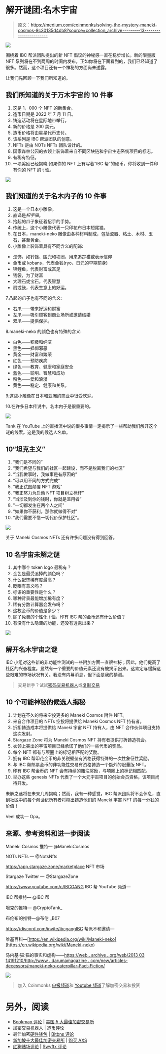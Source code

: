 # 解开谜团:名木宇宙

> 原文：<https://medium.com/coinmonks/solving-the-mystery-maneki-cosmos-8c30135d4db8?source=collection_archive---------13----------------------->

![](img/e6b4d6864e2ec4fc33db1ef2c984633d.png)

围绕着 IBC 帮派团队提出的新 NFT 倡议的神秘感一直在稳步增长。新的限量版 NFT 系列将在不到两周的时间内发布，正如你将在下面看到的，我们已经知道了很多。然而，这个项目还有一个神秘的方面尚未透露。

让我们先回顾一下我们所知道的。

## **我们所知道的关于万木宇宙的 10 件事**

1.  这是 1，000 个 NFT 的新集合。
2.  造币日期是 2022 年 7 月 11 日。
3.  铸造活动将在星际地带举行。
4.  新的价格是 200 美元。
5.  造币价格将由星星代币支付。
6.  该系列是 IBC 帮派团队的创意。
7.  NFTs 是由 NOTs NFTs 团队设计的。
8.  国家森林公园的衣领上装饰着来自不同区块链和宇宙生态系统项目的标志。
9.  有稀有特征。
10.  一项奖励已经揭晓:如果你的 NFT 上有写着“IBC 帮”的硬币，你将收到一件印有你的 NFT 的 t 恤。

![](img/eb0db10bb3939b3f01bfb6453936c201.png)

## **我们知道的关于名木内子的 10 件事**

1.  这是一个日本小雕像。
2.  直译是*招手猫*。
3.  抬起的爪子象征着招手的手势。
4.  传统上，这个小雕像代表一只印花布日本短尾猫。
5.  在日本，maneki-neko 雕像由各种材料制成，包括瓷器、粘土、木材、玉石，甚至黄金。
6.  小雕像上装饰着具有不同含义的配饰:

*   颈饰，如铃铛、围兜和项圈，用来追踪猫或表示信仰
*   金币或 kobans，代表金钱(ryo，日元的早期前身)
*   锦鲤鱼，代表财富或富足
*   钱袋，为了财富
*   大理石或宝石，代表智慧
*   扇或鼓，代表生意上的好运。

7.凸起的爪子也有不同的含义:

*   右爪——带来好运和财富
*   左爪——吸引顾客到商业场所或邀请结婚
*   双爪——提供保护。

8.maneki-neko 的颜色也有特殊的含义:

*   白色——积极和纯洁
*   黑色——抵御邪恶
*   黄金——财富和繁荣
*   红色——预防疾病
*   绿色——教育、健康和家庭安全
*   蓝色——聪明、智慧和成功
*   粉色——爱和浪漫
*   黄色——稳定、健康和关系。

9.这些小雕像在日本和亚洲的商业中很受欢迎。

10.在许多日本传说中，名木内子是很重要的。

![](img/9a692cfd7c8fab1dc9ca8eaaf7912d96.png)

Tank 在 YouTube 上的直播流中说的很多事情一定揭示了一些帮助我们解开这个谜的线索。这是我的候选人名单。

## **10“坦克主义”**

1.  “我们是不同的”
2.  “我们希望与我们的社区一起建设，而不是脱离我们的社区”
3.  “当我做事时，我做事是有原因的”
4.  “可以用不同的方式完成”
5.  “我正试图颠覆 NFT 游戏”
6.  “我正努力为启动 NFT 项目树立标杆”
7.  “当涉及到你的钱时，你就是滥用者”
8.  "一切都发生在两个人之间"
9.  “如果你不获利，那你就做得不对”
10.  “我们需要不惜一切代价保护社区”。

![](img/fe0201230cf35a9d30879a350558f3ec.png)

关于 Maneki Cosmos NFTs 还有许多问题没有得到回答。

## **10 名宇宙未解之谜**

1.  其中哪个 token logo 最稀有？
2.  金色是最受追捧的颜色吗？
3.  什么配饰稀有度最高？
4.  眨眼有意义吗？
5.  标语的重要性是什么？
6.  哪种背景最能增加稀有度？
7.  稀有分数计算器会发布吗？
8.  这枚金币的价值是多少？
9.  除了免费的个性化 t 恤，印有 IBC 帮的金币还有什么价值？
10.  有没有什么隐藏的功能，还没有透露出来？

![](img/30071cf2f3f12ebfa7506b598023ee69.png)

## **解开名木宇宙之谜**

IBC 小组对这些新的非功能性测试的一些附加方面一直很神秘；因此，他们提高了社区的兴奋程度。显然有一个重要的价值元素还没有被揭示出来。这肯定与缓解这些艰难的市场状况有关。我没有内幕消息，但下面是我的猜测。

> 交易新手？试试[密码交易机器人](/coinmonks/crypto-trading-bot-c2ffce8acb2a)或[复制交易](/coinmonks/top-10-crypto-copy-trading-platforms-for-beginners-d0c37c7d698c)

## **10 个可能神秘的候选人揭秘**

1.  计划在不久的将来空投更多的 Maneki Cosmos 附件 NFT。
2.  来自合作项目的 NFTs 空投将提供给 Maneki Cosmos NFT 持有者。
3.  折扣铸造成本将提供给 Maneki 宇宙 NFT 持有人，由 NFT 合作伙伴项目支持这次发射。
4.  Stargaze Zone 将为 Maneki Cosmos NFT 持有者提供打折铸造机会。
5.  衣领上突出的宇宙项目已经承诺了他们的一些代币的奖品。
6.  每个 NFT 都有与项圈上的标记相匹配的奖励。
7.  拥有 IBC 帮印花金币的非关税壁垒有资格获得特殊的一次性象征性奖励。
8.  与 IBC 帮邮票金币的非功能性交易有资格铸造一个额外的限量版 NFT。
9.  印有 IBC 帮金币的 NFT 会有持续的赌注奖励，与项圈上的标记相匹配。
10.  举办这些 genesis NFTs 代表了一个大元宇宙项目的创始会员资格，该项目尚待开发。

未解之谜将在未来几周揭晓；然而，我有一种感觉，IBC 帮派团队将不会休息，直到社区中的每个创世纪所有者将榨出铸造他们的 Maneki 宇宙 NFT 的每一分钱的价值！

Veel 成功— Opa。

## **来源、参考资料和进一步阅读**

Maneki Cosmos 推特— @ManekiCosmos

NOTs NFTs — @NotsNfts

https://app.stargaze.zone/marketplace NFT 市场

Stargaze Twitter — @StargazeZone

https://www.youtube.com/c/IBCGANG IBC 帮 YouTube 频道—

IBC 帮推特— @IBC 帮

坦克的推特— @CryptoTank_

布伦布的推特—@布伦 _B07

https://discord.com/invite/ibcgangIBC 帮派不和邀请—

维基百科—[https://en.wikipedia.org/wiki/Maneki-neko](https://en.wikipedia.org/wiki/Maneki-neko)

马内基·猫:猫的事实和虚构——[https://web . archive . org/web/2013 03 14191210/http://www . darumamagazine . com/new/articles-decessors/maneki-neko-caterpillar-Fact-Fiction/](https://web.archive.org/web/20130314191210/http://www.darumamagazine.com/new/articles-excerpts/maneki-neko-feline-fact-fiction/)

![](img/d0f3d1c939bde159cde63df8b0fc07fc.png)

> 加入 Coinmonks [电报频道](https://t.me/coincodecap)和 [Youtube 频道](https://www.youtube.com/c/coinmonks/videos)了解加密交易和投资

# 另外，阅读

*   [Bookmap 评论](https://coincodecap.com/bookmap-review-2021-best-trading-software) | [美国 5 大最佳加密交易所](https://coincodecap.com/crypto-exchange-usa)
*   [加密交易机器人](/coinmonks/crypto-trading-bot-c2ffce8acb2a) | [造币评论](https://coincodecap.com/coingate-review)
*   最佳加密[硬件钱包](/coinmonks/hardware-wallets-dfa1211730c6) | [Bitbns 评论](/coinmonks/bitbns-review-38256a07e161)
*   [新加坡十大最佳加密交易所](https://coincodecap.com/crypto-exchange-in-singapore) | [购买 AXS](https://coincodecap.com/buy-axs-token)
*   [红狗赌场评论](https://coincodecap.com/red-dog-casino-review) | [Swyftx 评论](https://coincodecap.com/swyftx-review)